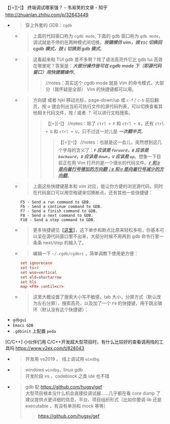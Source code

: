 
【[:star:][`*`]】 终端调试哪家强？ - 韦易笑的文章 - 知乎 http://zhuanlan.zhihu.com/p/32843449
- > 穿上外套的 GDB：`cgdb`
  * > 上面的代码窗口称为 `cgdb mode`, 下面的 gdb 窗口称为 `gdb mode`，调试就是不停的在两种模式间切换，***按键模仿 vim，按 `ESC` 切换回 cgdb 模式，按 `i` 切换到 gdb 模式***。
  * > 这看起来和 TUI gdb 差不多啊？除了语法高亮外它比 gdb tui 高效在哪里呢？答案是：***大部分操作皆可在 cgdb mode 下（即源代码窗口）用快捷键操作***。
    >> //notes：其实这个 cgdb mode 就是 Vim 的命令模式，大部分（我怀疑是全部） Vim 的快捷键都可以用。
  * > 方向键 或者 hjkl 移动光标，page-down/up 或 `c-f` / `c-b` 前后翻页，按 o 键会列出当前可执行文件的源代码列表，可以切换查看其他相关代码文件，按 / 或者 ？ 可以进行文档搜索。
    >> 【[:star:][`*`]】 //notes：除了 `ctrl + F` 和 `ctrl + B`，还有 `ctrl + D` 和 `ctrl + U`，只不过这一对儿是 ***一次翻半页***。
    >>> 【[:star:][`*`]】 //notes：也就是这一会儿，突然想到这几个字母的含义了：***`F` 应该是 `forward`，`B` 应该是 `backward`，`D` 应该是 `down`，`U` 应该是 `up`***。想象一下目前正在用 Vim 打开的是一个很长的代码文件。***<ins>`F` 和 `D` 是向着行号增加的方向翻；`B` 和 `U` 是向着行号减少的方向翻</ins>***。
  * > 上面这些快捷键基本和 vim 对应，能让你方便的浏览源代码，同时在代码窗口可以用空格键来切换断点，还有其他一些快捷键：
    ```console
    F5 - Send a run command to GDB.
    F6 - Send a continue command to GDB.
    F7 - Send a finish command to GDB.
    F8 - Send a next command to GDB.
    F10 - Send a step command to GDB.
    ```
  * > 更多快捷键见【[这里](https://cgdb.github.io/docs/cgdb.html#CGDB-Mode)】，这下单步和断点比原来轻松多啦，你基本可以呆在源代码窗口里不出来，大部分时候不用再到 gdb 命令行里一条条 next/step 的输入了。
  * > 编辑一下 `~/.cgdb/cgdbrc` ，简单调教下使用更方便：
    ```conf
    set ignorecase
    set ts=4
    set wso=vertical
    set eld=shortarrow
    set hls
    map <F9> :until<cr>
    ```
  * > 这里大概设置了搜索大小写不敏感，tab 大小，分屏方式（默认改为左右分屏），搜索高亮，以及加了一个 `F9` 的快捷键，用于跳出循环（默认没有这个快捷键）：
- `gdbgui`
- `Emacs GDB`
- `.gdbinit` 上配置 `peda`

[C/C++] 小伙伴们用 C/C++开发超大型项目时，有什么比较好的查看调用栈的工具吗 https://www.v2ex.com/t/828043
- > 开发用 vs2019 。 线上调试用 `windbg`.
- > windows `windbg`，linux gdb <br> 开发阶段 vs ，codeblock 之类 ide 也不错
- > gdb 配 https://github.com/hugsy/gef <br> 大型项目根本没什么机会直接挂调试器……几乎都在看 core dump 了 <br> 建议提供点更详细的信息，平台、项目组织形式（比如你要调 lib 还是 executable ，有没有单测和 mock 等等）
  >> https://github.com/hugsy/gef
